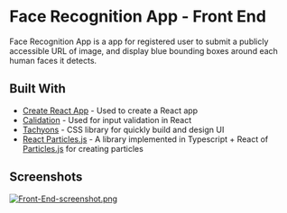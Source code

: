 # Face Recognition App - Front End

Face Recognition App is a app for registered user to submit a publicly accessible URL of image, and display blue bounding boxes around each human faces it detects.

## Built With

* [Create React App](https://github.com/facebook/create-react-app) - Used to create a React app
* [Calidation](https://github.com/selbekk/calidation) - Used for input validation in React
* [Tachyons](https://github.com/tachyons-css/tachyons) - CSS library for quickly build and design UI
* [React Particles.js](https://github.com/tachyons-css/tachyons) - A library implemented in Typescript + React of [Particles.js](https://github.com/VincentGarreau/particles.js/) for creating particles

## Screenshots

[![Front-End-screenshot.png](https://i.postimg.cc/hPv5G4rd/Front-End-screenshot.png)](https://postimg.cc/RNrRsB2S)